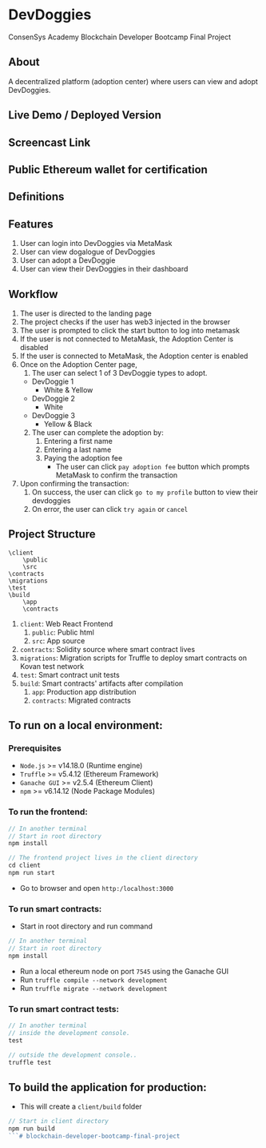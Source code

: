 # DevDoggies
ConsenSys Academy Blockchain Developer Bootcamp Final Project

## About
A decentralized platform (adoption center) where users can view and adopt DevDoggies.

## Live Demo / Deployed Version

## Screencast Link

## Public Ethereum wallet for certification

## Definitions

## Features
1. User can login into DevDoggies via MetaMask
2. User can view dogalogue of DevDoggies
4. User can adopt a DevDoggie
6. User can view their DevDoggies in their dashboard

## Workflow
1. The user is directed to the landing page
2. The project checks if the user has web3 injected in the browser
3. The user is prompted to click the start button to log into metamask
4. If the user is not connected to MetaMask, the Adoption Center is disabled
5. If the user is connected to MetaMask, the Adoption center is enabled
6. Once on the Adoption Center page,
   1. The user can select 1 of 3 DevDoggie types to adopt.
    - DevDoggie 1
      - White & Yellow
   - DevDoggie 2
     - White
   - DevDoggie 3
     - Yellow & Black   
   2. The user can complete the adoption by:
      1. Entering a first name
      2. Entering a last name
      3. Paying the adoption fee
         - The user can click `pay adoption fee` button which prompts MetaMask to confirm the transaction
7. Upon confirming the transaction:
   1. On success, the user can click `go to my profile` button to view their devdoggies
   2. On error, the user can click `try again` or `cancel`

## Project Structure
```
\client
    \public
    \src
\contracts
\migrations
\test
\build
    \app
    \contracts
```
1. `client`: Web React Frontend
   1. `public`: Public html
   2. `src`: App source
2. `contracts`: Solidity source where smart contract lives
3. `migrations`: Migration scripts for Truffle to deploy smart contracts on Kovan test network
4. `test`: Smart contract unit tests
5. `build`: Smart contracts' artifacts after compilation
   1. `app`: Production app distribution
   2. `contracts`: Migrated contracts

## To run on a local environment:

### Prerequisites
- `Node.js` >= v14.18.0 (Runtime engine)
- `Truffle` >= v5.4.12 (Ethereum Framework)
- `Ganache GUI` >= v2.5.4 (Ethereum Client)
- `npm` >= v6.14.12 (Node Package Modules)
### To run the frontend:
```javascript
// In another terminal 
// Start in root directory
npm install

// The frontend project lives in the client directory
cd client
npm run start
```
- Go to browser and open `http:/localhost:3000`
### To run smart contracts:
- Start in root directory and run command
```javascript
// In another terminal 
// Start in root directory
npm install
```
- Run a local ethereum node on port `7545` using the Ganache GUI
- Run `truffle compile --network development`
- Run `truffle migrate --network development`
### To run smart contract tests:
```javascript
// In another terminal 
// inside the development console.
test

// outside the development console..
truffle test
```

## To build the application for production:
- This will create a `client/build` folder
```javascript
// Start in client directory
npm run build
```# blockchain-developer-bootcamp-final-project
